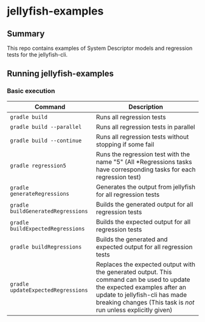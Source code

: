 # jellyfish-examples

## Summary
This repo contains examples of System Descriptor models and regression tests for the jellyfish-cli.

## Running jellyfish-examples

### Basic execution

| Command                           | Description                                                       |
| --------------------------------- | ----------------------------------------------------------------- |
| `gradle build`                    | Runs all regression tests                                         |
| `gradle build --parallel`         | Runs all regression tests in parallel                             |
| `gradle build --continue`         | Runs all regression tests without stopping if some fail           |
| `gradle regression5`              | Runs the regression test with the name "5" (All *Regressions tasks have corresponding tasks for each regression test) |
| `gradle generateRegressions`      | Generates the output from jellyfish for all regression tests      |
| `gradle buildGeneratedRegressions`| Builds the generated output for all regression tests              |
| `gradle buildExpectedRegressions` | Builds the expected output for all regression tests               |
| `gradle buildRegressions`         | Builds the generated and expected output for all regression tests |
| `gradle updateExpectedRegressions`| Replaces the expected output with the generated output. This command can be used to update the expected examples after an update to jellyfish-cli has made breaking changes (This task is *not* run unless explicitly given) | 
